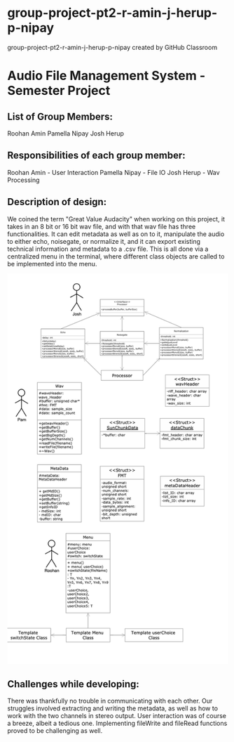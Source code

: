 # group-project-pt2-r-amin-j-herup-p-nipay
group-project-pt2-r-amin-j-herup-p-nipay created by GitHub Classroom

# Audio File Management System - Semester Project
## List of Group Members:
Roohan Amin
Pamella Nipay
Josh Herup
## Responsibilities of each group member:

Roohan Amin - User Interaction
Pamella Nipay - File IO
Josh Herup - Wav Processing

## Description of design:

We coined the term "Great Value Audacity" when working on this project, it takes in an 8 bit or 16 bit wav file, and with that wav file has three functionalities. It can edit metadata as well as on to it, manipulate the audio to either echo, noisegate, or normalize it, and it can export existing technical information and metadata to a .csv file.  This is all done via a centralized menu in the terminal, where different class objects are called to be implemented into the menu. 


![Class Diagram](https://github.com/cpe-unr/group-project-pt2-r-amin-j-herup-p-nipay/blob/user-interaction/Class_Diagram.png) 


## Challenges while developing:

There was thankfully no trouble in communicating with each other. Our struggles involved extracting and writing the metadata, as well as how to work with the two channels in stereo output. User interaction was of course a breeze, albeit a tedious one. Implementing fileWrite and fileRead functions proved to be challenging as well.
